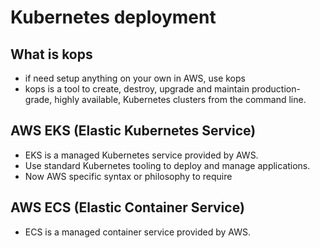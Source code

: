 # Kubernetes deployment

## What is kops

- if need setup anything on your own in AWS, use kops
- kops is a tool to create, destroy, upgrade and maintain production-grade, highly available, Kubernetes clusters from the command line.

## AWS EKS (Elastic Kubernetes Service)

- EKS is a managed Kubernetes service provided by AWS.
- Use standard Kubernetes tooling to deploy and manage applications.
- Now AWS specific syntax or philosophy to require

## AWS ECS (Elastic Container Service)

- ECS is a managed container service provided by AWS.
